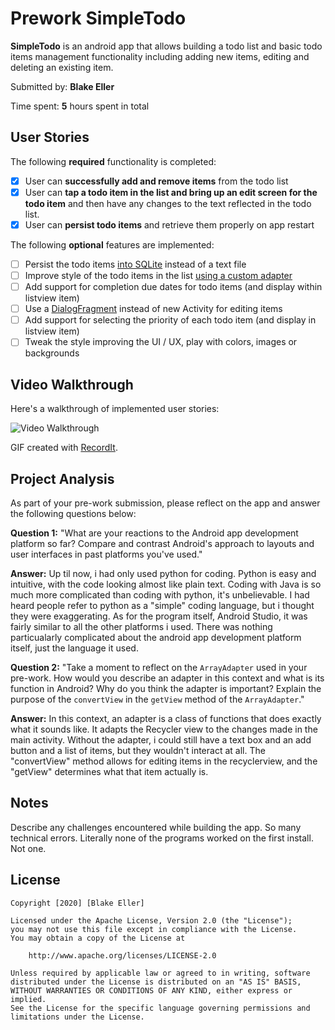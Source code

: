 # Prework SimpleTodo
**SimpleTodo** is an android app that allows building a todo list and basic todo items management functionality including adding new items, editing and deleting an existing item.

Submitted by: **Blake Eller**

Time spent: **5** hours spent in total

## User Stories

The following **required** functionality is completed:

* [X] User can **successfully add and remove items** from the todo list
* [X] User can **tap a todo item in the list and bring up an edit screen for the todo item** and then have any changes to the text reflected in the todo list.
* [X] User can **persist todo items** and retrieve them properly on app restart

The following **optional** features are implemented:

* [ ] Persist the todo items [into SQLite](http://guides.codepath.com/android/Persisting-Data-to-the-Device#sqlite) instead of a text file
* [ ] Improve style of the todo items in the list [using a custom adapter](http://guides.codepath.com/android/Using-an-ArrayAdapter-with-ListView)
* [ ] Add support for completion due dates for todo items (and display within listview item)
* [ ] Use a [DialogFragment](http://guides.codepath.com/android/Using-DialogFragment) instead of new Activity for editing items
* [ ] Add support for selecting the priority of each todo item (and display in listview item)
* [ ] Tweak the style improving the UI / UX, play with colors, images or backgrounds

## Video Walkthrough

Here's a walkthrough of implemented user stories:

<img src='https://imgur.com/a/mgkKrf6' title='Video Walkthrough' width='' alt='Video Walkthrough' />

GIF created with [RecordIt](https://recordit.co/).

## Project Analysis

As part of your pre-work submission, please reflect on the app and answer the following questions below:

**Question 1:** "What are your reactions to the Android app development platform so far? Compare and contrast Android's approach to layouts and user interfaces in past platforms you've used."

**Answer:** 
Up til now, i had only used python for coding. Python is easy and intuitive, with the code looking almost like plain text.
Coding with Java is so much more complicated than coding with python, it's unbelievable. I had heard people refer to python as a "simple" coding language, 
but i thought they were exaggerating. As for the program itself, Android Studio, it was fairly similar to all the other platforms i used. 
There was nothing particualarly complicated about the android app development platform itself, just the language it used.

**Question 2:** "Take a moment to reflect on the `ArrayAdapter` used in your pre-work. How would you describe an adapter in this context and what is its function in Android?
Why do you think the adapter is important? Explain the purpose of the `convertView` in the `getView` method of the `ArrayAdapter`."

**Answer:**
In this context, an adapter is a class of functions that does exactly what it sounds like. It adapts the Recycler view to the changes made in the main activity.
Without the adapter, i could still have a text box and an add button and a list of items, but they wouldn't interact at all.
The "convertView" method allows for editing items in the recyclerview, and the "getView" determines what that item actually is.


## Notes

Describe any challenges encountered while building the app.
So many technical errors. Literally none of the programs worked on the first install. Not one.

## License

    Copyright [2020] [Blake Eller]

    Licensed under the Apache License, Version 2.0 (the "License");
    you may not use this file except in compliance with the License.
    You may obtain a copy of the License at

        http://www.apache.org/licenses/LICENSE-2.0

    Unless required by applicable law or agreed to in writing, software
    distributed under the License is distributed on an "AS IS" BASIS,
    WITHOUT WARRANTIES OR CONDITIONS OF ANY KIND, either express or implied.
    See the License for the specific language governing permissions and
    limitations under the License.
